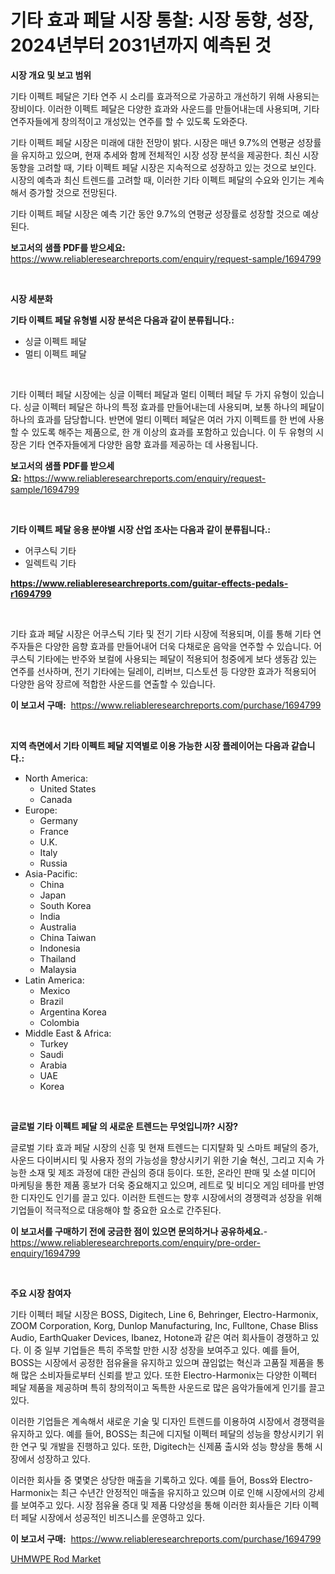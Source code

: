 <p><h1>기타 효과 페달 시장 통찰: 시장 동향, 성장, 2024년부터 2031년까지 예측된 것</h1></p><p><strong>시장 개요 및 보고 범위</strong></p>
<p><p>기타 이펙트 페달은 기타 연주 시 소리를 효과적으로 가공하고 개선하기 위해 사용되는 장비이다. 이러한 이펙트 페달은 다양한 효과와 사운드를 만들어내는데 사용되며, 기타 연주자들에게 창의적이고 개성있는 연주를 할 수 있도록 도와준다.</p><p>기타 이펙트 페달 시장은 미래에 대한 전망이 밝다. 시장은 매년 9.7%의 연평균 성장률을 유지하고 있으며, 현재 추세와 함께 전체적인 시장 성장 분석을 제공한다. 최신 시장 동향을 고려할 때, 기타 이펙트 페달 시장은 지속적으로 성장하고 있는 것으로 보인다. 시장의 예측과 최신 트렌드를 고려할 때, 이러한 기타 이펙트 페달의 수요와 인기는 계속해서 증가할 것으로 전망된다.</p><p>기타 이펙트 페달 시장은 예측 기간 동안 9.7%의 연평균 성장률로 성장할 것으로 예상된다.</p></p>
<p><strong>보고서의 샘플 PDF를 받으세요:</strong> <a href="https://www.reliableresearchreports.com/enquiry/request-sample/1694799">https://www.reliableresearchreports.com/enquiry/request-sample/1694799</a></p>
<p>&nbsp;</p>
<p><strong>시장 세분화</strong></p>
<p><strong>기타 이펙트 페달 유형별 시장 분석은 다음과 같이 분류됩니다.:</strong></p>
<p><ul><li>싱글 이펙트 페달</li><li>멀티 이펙트 페달</li></ul></p>
<p>&nbsp;</p>
<p><p>기타 이펙터 페달 시장에는 싱글 이펙터 페달과 멀티 이펙터 페달 두 가지 유형이 있습니다. 싱글 이펙터 페달은 하나의 특정 효과를 만들어내는데 사용되며, 보통 하나의 페달이 하나의 효과를 담당합니다. 반면에 멀티 이펙터 페달은 여러 가지 이펙트를 한 번에 사용할 수 있도록 해주는 제품으로, 한 개 이상의 효과를 포함하고 있습니다. 이 두 유형의 시장은 기타 연주자들에게 다양한 음향 효과를 제공하는 데 사용됩니다.</p></p>
<p><strong>보고서의 샘플 PDF를 받으세요:</strong>&nbsp;<a href="https://www.reliableresearchreports.com/enquiry/request-sample/1694799">https://www.reliableresearchreports.com/enquiry/request-sample/1694799</a></p>
<p>&nbsp;</p>
<p><strong> 기타 이펙트 페달 응용 분야별 시장 산업 조사는 다음과 같이 분류됩니다.:</strong></p>
<p><ul><li>어쿠스틱 기타</li><li>일렉트릭 기타</li></ul></p>
<p><strong><a href="https://www.reliableresearchreports.com/guitar-effects-pedals-r1694799">https://www.reliableresearchreports.com/guitar-effects-pedals-r1694799</a></strong></p>
<p>&nbsp;</p>
<p><p>기타 효과 페달 시장은 어쿠스틱 기타 및 전기 기타 시장에 적용되며, 이를 통해 기타 연주자들은 다양한 음향 효과를 만들어내어 더욱 다채로운 음악을 연주할 수 있습니다. 어쿠스틱 기타에는 반주와 보컬에 사용되는 페달이 적용되어 청중에게 보다 생동감 있는 연주를 선사하며, 전기 기타에는 딜레이, 리버브, 디스토션 등 다양한 효과가 적용되어 다양한 음악 장르에 적합한 사운드를 연출할 수 있습니다.</p></p>
<p><strong>이 보고서 구매:</strong>&nbsp; <a href="https://www.reliableresearchreports.com/purchase/1694799">https://www.reliableresearchreports.com/purchase/1694799</a></p>
<p>&nbsp;</p>
<p><strong>지역 측면에서 기타 이펙트 페달 지역별로 이용 가능한 시장 플레이어는 다음과 같습니다.:</strong></p>
<p><ul>
    <li>
        North America:
        <ul>
            <li>United States</li>
            <li>Canada</li>
        </ul>
    </li>
    <li>
        Europe:
        <ul>
            <li>Germany</li>
            <li>France</li>
            <li>U.K.</li>
            <li>Italy</li>
            <li>Russia</li>
        </ul>
    </li>
    <li>
        Asia-Pacific:
        <ul>
            <li>China</li>
            <li>Japan</li>
            <li>South Korea</li>
            <li>India</li>
            <li>Australia</li>
            <li>China Taiwan</li>
            <li>Indonesia</li>
            <li>Thailand</li>
            <li>Malaysia</li>
        </ul>
    </li>
    <li>
        Latin America:
        <ul>
            <li>Mexico</li>
            <li>Brazil</li>
            <li>Argentina Korea</li>
            <li>Colombia</li>
        </ul>
    </li>
    <li>
        Middle East & Africa:
        <ul>
            <li>Turkey</li>
            <li>Saudi</li>
            <li>Arabia</li>
            <li>UAE</li>
            <li>Korea</li>
        </ul>
    </li>
    </ul></p>
<p>&nbsp;</p>
<p><strong>글로벌 기타 이펙트 페달 의 새로운 트렌드는 무엇입니까? 시장?</strong></p>
<p><p>글로벌 기타 효과 페달 시장의 신흥 및 현재 트렌드는 디지턀화 및 스마트 페달의 증가, 사운드 다이버시티 및 사용자 정의 가능성을 향상시키기 위한 기술 혁신, 그리고 지속 가능한 소재 및 제조 과정에 대한 관심의 증대 등이다. 또한, 온라인 판매 및 소셜 미디어 마케팅을 통한 제품 홍보가 더욱 중요해지고 있으며, 레트로 및 비디오 게임 테마를 반영한 디자인도 인기를 끌고 있다. 이러한 트렌드는 향후 시장에서의 경쟁력과 성장을 위해 기업들이 적극적으로 대응해야 할 중요한 요소로 간주된다.</p></p>
<p><strong>이 보고서를 구매하기 전에 궁금한 점이 있으면 문의하거나 공유하세요.</strong>- <a href="https://www.reliableresearchreports.com/enquiry/pre-order-enquiry/1694799">https://www.reliableresearchreports.com/enquiry/pre-order-enquiry/1694799</a></p>
<p>&nbsp;</p>
<p><strong>주요 시장 참여자</strong></p>
<p><p>기타 이펙터 페달 시장은 BOSS, Digitech, Line 6, Behringer, Electro-Harmonix, ZOOM Corporation, Korg, Dunlop Manufacturing, Inc, Fulltone, Chase Bliss Audio, EarthQuaker Devices, Ibanez, Hotone과 같은 여러 회사들이 경쟁하고 있다. 이 중 일부 기업들은 특히 주목할 만한 시장 성장을 보여주고 있다. 예를 들어, BOSS는 시장에서 공정한 점유율을 유지하고 있으며 끊임없는 혁신과 고품질 제품을 통해 많은 소비자들로부터 신뢰를 받고 있다. 또한 Electro-Harmonix는 다양한 이펙터 페달 제품을 제공하며 특히 창의적이고 독특한 사운드로 많은 음악가들에게 인기를 끌고 있다.</p><p>이러한 기업들은 계속해서 새로운 기술 및 디자인 트렌드를 이용하여 시장에서 경쟁력을 유지하고 있다. 예를 들어, BOSS는 최근에 디지털 이펙터 페달의 성능을 향상시키기 위한 연구 및 개발을 진행하고 있다. 또한, Digitech는 신제품 출시와 성능 향상을 통해 시장에서 성장하고 있다.</p><p>이러한 회사들 중 몇몇은 상당한 매출을 기록하고 있다. 예를 들어, Boss와 Electro-Harmonix는 최근 수년간 안정적인 매출을 유지하고 있으며 이로 인해 시장에서의 강세를 보여주고 있다. 시장 점유율 증대 및 제품 다양성을 통해 이러한 회사들은 기타 이펙터 페달 시장에서 성공적인 비즈니스를 운영하고 있다.</p></p>
<p><strong>이 보고서 구매:</strong>&nbsp;&nbsp;<a href="https://www.reliableresearchreports.com/purchase/1694799">https://www.reliableresearchreports.com/purchase/1694799</a></p>
<p><p><a href="https://funky-papaya-cf4.notion.site/UHMWPE-Rod-Market-Size-Growth-and-Forecast-from-2024-2031-9f4f14d3a4304b378f388030b754f4b4">UHMWPE Rod Market</a></p></p>